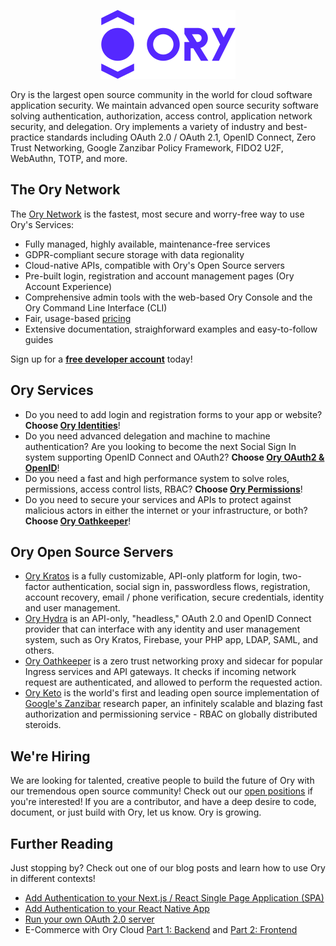 <p align="center">
  <img src="https://raw.githubusercontent.com/ory/.github/README/img/ory.png" width="215" height="110" alt="Ory - open source security infrastructure" />
</p>

Ory is the largest open source community in the world for cloud software application security.
We maintain advanced open source security software solving authentication,
authorization, access control, application network security, and delegation.
Ory implements a variety of industry and best-practice standards including OAuth 2.0 / OAuth 2.1,
OpenID Connect, Zero Trust Networking, Google Zanzibar Policy Framework, FIDO2 U2F,
WebAuthn, TOTP, and more.

## The Ory Network

The [Ory Network](https://www.ory.sh/cloud) is the fastest, most secure and worry-free way to use Ory's Services:

* Fully managed, highly available, maintenance-free services 
* GDPR-compliant secure storage with data regionality 
* Cloud-native APIs, compatible with Ory's Open Source servers
* Pre-built login, registration and account management pages (Ory Account Experience)
* Comprehensive admin tools with the web-based Ory Console and the Ory Command Line Interface (CLI)
* Fair, usage-based [pricing](https://www.ory.sh/pricing)
* Extensive documentation, straighforward examples and easy-to-follow guides


Sign up for a [**free developer account**](https://console.ory.sh/registration?utm_source=github&utm_medium=banner&utm_campaign=org-readme) today!



## Ory Services

- Do you need to add login and registration forms to your app or website?
   **Choose [Ory Identities](https://www.ory.sh/docs/kratos)**!
- Do you need advanced delegation and machine to machine authentication? Are you
   looking to become the next Social Sign In system supporting OpenID Connect and
   OAuth2? **Choose [Ory OAuth2 &amp; OpenID](https://www.ory.sh/docs/hydra)**!
- Do you need a fast and high performance system to solve roles, permissions, access
   control lists, RBAC? **Choose [Ory Permissions](https://www.ory.sh/docs/keto)**!
- Do you need to secure your services and APIs to protect against malicious
   actors in either the internet or your infrastructure, or both? **Choose
   [Ory Oathkeeper](https://www.ory.sh/docs/oathkeeper)**!


## Ory Open Source Servers


- [Ory Kratos](https://github.com/ory/kratos) is a fully customizable, API-only
 platform for login, two-factor authentication, social sign in, passwordless
 flows, registration, account recovery, email / phone verification, secure credentials, identity
 and user management.
- [Ory Hydra](https://github.com/ory/hydra) is an API-only, "headless," OAuth 2.0 and OpenID
 Connect provider that can interface with any identity and user management
 system, such as Ory Kratos, Firebase, your PHP app, LDAP, SAML, and others.
- [Ory Oathkeeper](https://github.com/ory/oathkeeper) is a zero trust networking
 proxy and sidecar for popular Ingress services and API gateways. It checks if
 incoming network request are authenticated, and allowed to perform the
 requested action.
- [Ory Keto](https://github.com/ory/keto) is the world's first and leading open source implementation of
 [Google's Zanzibar](https://research.google/pubs/pub48190/) research paper, an
 infinitely scalable and blazing fast authorization and permissioning service - RBAC on globally distributed steroids.


## We're Hiring

We are looking for talented, creative people to build the future of Ory with
our tremendous open source community! Check out our [open positions](https://www.ory.sh/jobs)
if you're interested! If you are a contributor, and have a deep desire to code, document, or just build with Ory, let us know. Ory is growing.

## Further Reading

Just stopping by? Check out one of our blog posts and learn how to use
Ory in different contexts!

- [Add Authentication to your Next.js / React Single Page Application (SPA)](https://www.ory.sh/login-spa-react-nextjs-authentication-example-api-open-source/?utm_source=github&utm_medium=banner&utm_campaign=org-readme)
- [Add Authentication to your React Native App](https://www.ory.sh/login-react-native-authentication-example-api/?utm_source=github&utm_medium=banner&utm_campaign=org-readme)
- [Run your own OAuth 2.0 server](https://www.ory.sh/run-oauth2-server-open-source-api-security/?utm_source=github&utm_medium=banner&utm_campaign=org-readme)
- E-Commerce with Ory Cloud [Part 1: Backend](https://www.ory.sh/cloud-ecommerce-backend/?utm_source=github&utm_medium=banner&utm_campaign=org-readme) and [Part 2: Frontend](https://www.ory.sh/cloud-ecommerce-backend/?utm_source=github&utm_medium=banner&utm_campaign=org-readme)
